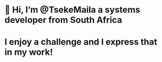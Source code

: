 # 👋 Hi, I’m @TsekeMaila a systems developer from South Africa

# I enjoy a challenge and I express that in my work!





